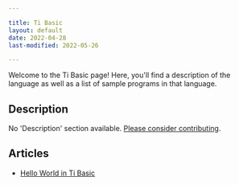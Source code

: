 ```yaml
---

title: Ti Basic
layout: default
date: 2022-04-28
last-modified: 2022-05-26

---
```


Welcome to the Ti Basic page! Here, you'll find a description of the language as well as a list of sample programs in that language.

## Description

No 'Description' section available. [Please consider contributing](https://github.com/TheRenegadeCoder/sample-programs-website).

## Articles

- [Hello World in Ti Basic](https://sampleprograms.io/projects/hello-world/ti-basic)